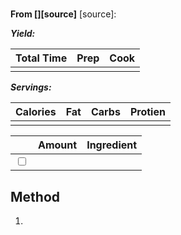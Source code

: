 #
**From [][source]**
[source]:

***Yield:***

| Total Time | Prep | Cook |
|------------|------|------|
|            |      |      |

***Servings:***

| Calories | Fat | Carbs | Protien |
|----------|-----|-------|---------|
|          |     |       |         |

|                         | Amount | Ingredient |
|-------------------------|--------|------------|
| <input type="checkbox"> |        |            |

## Method
1. 
